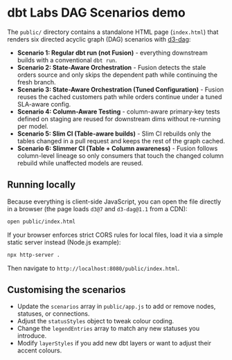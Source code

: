 # dbt Labs DAG Scenarios demo

The `public/` directory contains a standalone HTML page (`index.html`) that renders six directed acyclic graph (DAG) scenarios with [d3-dag](https://github.com/erikbrinkman/d3-dag):

- **Scenario 1: Regular dbt run (not Fusion)** - everything downstream builds with a conventional `dbt run`.
- **Scenario 2: State-Aware Orchestration** - Fusion detects the stale orders source and only skips the dependent path while continuing the fresh branch.
- **Scenario 3: State-Aware Orchestration (Tuned Configuration)** - Fusion reuses the cached customers path while orders continue under a tuned SLA-aware config.
- **Scenario 4: Column-Aware Testing** - column-aware primary-key tests defined on staging are reused for downstream dims without re-running per model.
- **Scenario 5: Slim CI (Table-aware builds)** - Slim CI rebuilds only the tables changed in a pull request and keeps the rest of the graph cached.
- **Scenario 6: Slimmer CI (Table + Column awareness)** - Fusion follows column-level lineage so only consumers that touch the changed column rebuild while unaffected models are reused.

## Running locally

Because everything is client-side JavaScript, you can open the file directly in a browser (the page loads `d3@7` and `d3-dag@1.1` from a CDN):

```sh
open public/index.html
```

If your browser enforces strict CORS rules for local files, load it via a simple static server instead (Node.js example):

```sh
npx http-server .
```

Then navigate to `http://localhost:8080/public/index.html`.

## Customising the scenarios

- Update the `scenarios` array in `public/app.js` to add or remove nodes, statuses, or connections.
- Adjust the `statusStyles` object to tweak colour coding.
- Change the `legendEntries` array to match any new statuses you introduce.
- Modify `layerStyles` if you add new dbt layers or want to adjust their accent colours.

